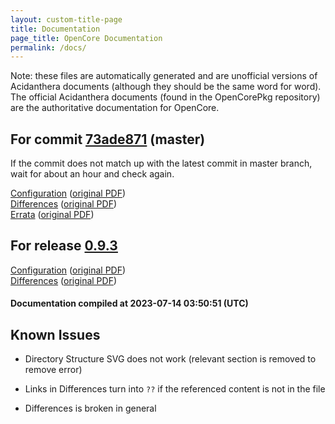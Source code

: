 ```yaml
---
layout: custom-title-page
title: Documentation
page_title: OpenCore Documentation
permalink: /docs/
---
```

Note: these files are automatically generated and are unofficial versions of Acidanthera documents (although they should be the same word for word). The official Acidanthera documents (found in the OpenCorePkg repository) are the authoritative documentation for OpenCore.

## For commit [73ade871](https://github.com/acidanthera/OpenCorePkg/tree/73ade87156aef2bcbc2e0afc1fdea12dc8fe9003) (master)

If the commit does not match up with the latest commit in master branch, wait for about an hour and check again.

[Configuration](latest/Configuration.html) ([original PDF](https://github.com/acidanthera/OpenCorePkg/blob/73ade87156aef2bcbc2e0afc1fdea12dc8fe9003/Docs/Configuration.pdf))
<br>
[Differences](latest/Differences.html) ([original PDF](https://github.com/acidanthera/OpenCorePkg/blob/73ade87156aef2bcbc2e0afc1fdea12dc8fe9003/Docs/Differences/Differences.pdf))
<br>
[Errata](latest/Errata.html) ([original PDF](https://github.com/acidanthera/OpenCorePkg/blob/73ade87156aef2bcbc2e0afc1fdea12dc8fe9003/Docs/Errata/Errata.pdf))

## For release [0.9.3](https://github.com/acidanthera/OpenCorePkg/tree/0.9.3)

[Configuration](release/Configuration.html) ([original PDF](https://github.com/acidanthera/OpenCorePkg/blob/0.9.3/Docs/Configuration.pdf))
<br>
[Differences](release/Differences.html) ([original PDF](https://github.com/acidanthera/OpenCorePkg/blob/0.9.3/Docs/Differences/Differences.pdf))

#### Documentation compiled at 2023-07-14 03:50:51 (UTC)

## Known Issues

* Directory Structure SVG does not work (relevant section is removed to remove error)

* Links in Differences turn into `??` if the referenced content is not in the file

* Differences is broken in general
